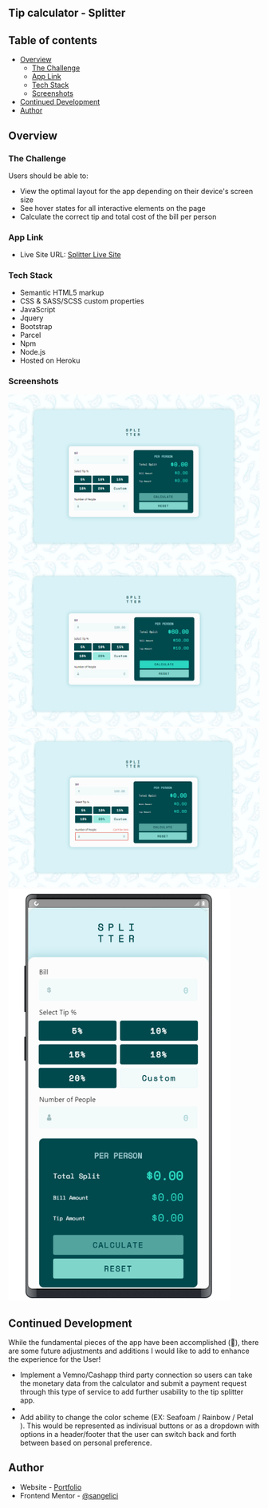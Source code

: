 ## Tip calculator - Splitter

## Table of contents

- [Overview](#overview)
  - [The Challenge](#the-challenge)
  - [App Link](#app-link)
  - [Tech Stack](#tech-stack)
  - [Screenshots](#screenshots)
- [Continued Development](#continued-development)
- [Author](#author)

## Overview

### The Challenge

Users should be able to:

- View the optimal layout for the app depending on their device's screen size
- See hover states for all interactive elements on the page
- Calculate the correct tip and total cost of the bill per person

### App Link

- Live Site URL: [Splitter Live Site](https://splitter-tip-calculator.herokuapp.com/)

### Tech Stack

- Semantic HTML5 markup
- CSS & SASS/SCSS custom properties
- JavaScript
- Jquery
- Bootstrap
- Parcel
- Npm
- Node.js
- Hosted on Heroku

### Screenshots

![Tip Calculator](./images/app-desktop-ss.png)
![Active State](./images/active-state-desktop-ss.png)
![Error State](./images/error-state-desktop-ss.png)
![Mobile Responsive View](./images/mobile-screenshot.png)

## Continued Development

While the fundamental pieces of the app have been accomplished (🎉), there are some future adjustments and additions I would like to add to enhance the experience for the User!

- Implement a Vemno/Cashapp third party connection so users can take the monetary data from the calculator and submit a payment request through this type of service to add further usability to the tip splitter app.
- 
- Add ability to change the color scheme (EX: Seafoam / Rainbow / Petal ). This would be represented as indivisual buttons or as a dropdown with options in a header/footer that the user can switch back and forth between based on personal preference.

## Author

- Website - [Portfolio](https://sangelici.github.io/)
- Frontend Mentor - [@sangelici](https://www.frontendmentor.io/profile/sangelici)
